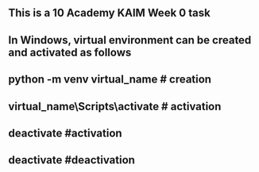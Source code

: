 ## This is a 10 Academy KAIM Week 0 task
## In Windows, virtual environment can be created and activated as follows
## python -m venv virtual_name # creation
## virtual_name\Scripts\activate # activation
## deactivate #activation
## deactivate #deactivation
